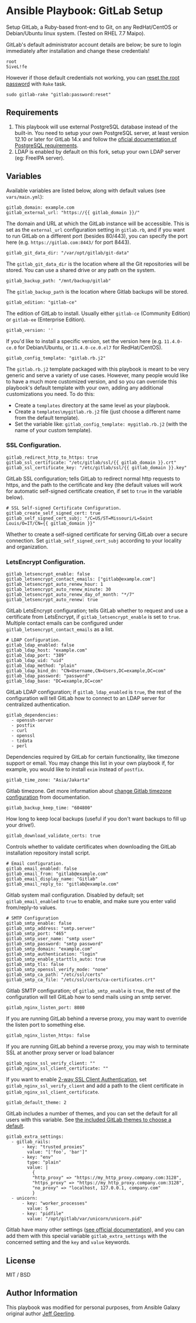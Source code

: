 # Ansible Playbook: GitLab Setup

Setup GitLab, a Ruby-based front-end to Git, on any RedHat/CentOS or Debian/Ubuntu linux system. (Tested on RHEL 7.7 Maipo).

GitLab's default administrator account details are below; be sure to login immediately after installation and change these credentials!

    root
    5iveL!fe

However if those default credentials not working, you can [reset the root password](https://docs.gitlab.com/ee/security/reset_user_password.html#use-a-rake-task) with `Rake` task.
```shell
sudo gitlab-rake "gitlab:password:reset"
```

## Requirements

1. This playbook will use external PostgreSQL database instead of the built-in. You need to setup your own PostgreSQL server, at least version 12.10 or later for GitLab 14.x and follow the [oficial documentation of PostgreSQL requirements](https://docs.gitlab.com/ee/install/installation.html#6-database).
2. LDAP is enabled by default on this fork, setup your own LDAP server (eg: FreeIPA server).

## Variables

Available variables are listed below, along with default values (see `vars/main.yml`):

    gitlab_domain: example.com
    gitlab_external_url: "https://{{ gitlab_domain }}/"

The domain and URL at which the GitLab instance will be accessible. This is set as the `external_url` configuration setting in `gitlab.rb`, and if you want to run GitLab on a different port (besides 80/443), you can specify the port here (e.g. `https://gitlab.com:8443/` for port 8443).

    gitlab_git_data_dir: "/var/opt/gitlab/git-data"

The `gitlab_git_data_dir` is the location where all the Git repositories will be stored. You can use a shared drive or any path on the system.

    gitlab_backup_path: "/mnt/backup/gitlab"

The `gitlab_backup_path` is the location where Gitlab backups will be stored.

    gitlab_edition: "gitlab-ce"

The edition of GitLab to install. Usually either `gitlab-ce` (Community Edition) or `gitlab-ee` (Enterprise Edition).

    gitlab_version: ''

If you'd like to install a specific version, set the version here (e.g. `11.4.0-ce.0` for Debian/Ubuntu, or `11.4.0-ce.0.el7` for RedHat/CentOS).

    gitlab_config_template: "gitlab.rb.j2"

The `gitlab.rb.j2` template packaged with this playbook is meant to be very generic and serve a variety of use cases. However, many people would like to have a much more customized version, and so you can override this playbook's default template with your own, adding any additional customizations you need. To do this:

  - Create a `templates` directory at the same level as your playbook.
  - Create a `templates\mygitlab.rb.j2` file (just choose a different name from the default template).
  - Set the variable like: `gitlab_config_template: mygitlab.rb.j2` (with the name of your custom template).

### SSL Configuration.

    gitlab_redirect_http_to_https: true
    gitlab_ssl_certificate: "/etc/gitlab/ssl/{{ gitlab_domain }}.crt"
    gitlab_ssl_certificate_key: "/etc/gitlab/ssl/{{ gitlab_domain }}.key"

GitLab SSL configuration; tells GitLab to redirect normal http requests to https, and the path to the certificate and key (the default values will work for automatic self-signed certificate creation, if set to `true` in the variable below).

    # SSL Self-signed Certificate Configuration.
    gitlab_create_self_signed_cert: true
    gitlab_self_signed_cert_subj: "/C=US/ST=Missouri/L=Saint Louis/O=IT/CN={{ gitlab_domain }}"

Whether to create a self-signed certificate for serving GitLab over a secure connection. Set `gitlab_self_signed_cert_subj` according to your locality and organization.

### LetsEncrypt Configuration.

    gitlab_letsencrypt_enable: false
    gitlab_letsencrypt_contact_emails: ["gitlab@example.com"]
    gitlab_letsencrypt_auto_renew_hour: 1
    gitlab_letsencrypt_auto_renew_minute: 30
    gitlab_letsencrypt_auto_renew_day_of_month: "*/7"
    gitlab_letsencrypt_auto_renew: true

GitLab LetsEncrypt configuration; tells GitLab whether to request and use a certificate from LetsEncrypt, if `gitlab_letsencrypt_enable` is set to `true`. Multiple contact emails can be configured under `gitlab_letsencrypt_contact_emails` as a list.

    # LDAP Configuration.
    gitlab_ldap_enabled: false
    gitlab_ldap_host: "example.com"
    gitlab_ldap_port: "389"
    gitlab_ldap_uid: "uid"
    gitlab_ldap_method: "plain"
    gitlab_ldap_bind_dn: "CN=Username,CN=Users,DC=example,DC=com"
    gitlab_ldap_password: "password"
    gitlab_ldap_base: "DC=example,DC=com"

GitLab LDAP configuration; if `gitlab_ldap_enabled` is `true`, the rest of the configuration will tell GitLab how to connect to an LDAP server for centralized authentication.

    gitlab_dependencies:
      - openssh-server
      - postfix
      - curl
      - openssl
      - tzdata
      - perl

Dependencies required by GitLab for certain functionality, like timezone support or email. You may change this list in your own playbook if, for example, you would like to install `exim` instead of `postfix`.

    gitlab_time_zone: "Asia/Jakarta"

Gitlab timezone. Get more information about [change Gitlab timezone configuration](https://docs.gitlab.com/ee/administration/timezone.html#changing-time-zone-in-omnibus-installations) from documentation.

    gitlab_backup_keep_time: "604800"

How long to keep local backups (useful if you don't want backups to fill up your drive!).

    gitlab_download_validate_certs: true

Controls whether to validate certificates when downloading the GitLab installation repository install script.

    # Email configuration.
    gitlab_email_enabled: false
    gitlab_email_from: "gitlab@example.com"
    gitlab_email_display_name: "Gitlab"
    gitlab_email_reply_to: "gitlab@example.com"

Gitlab system mail configuration. Disabled by default; set `gitlab_email_enabled` to `true` to enable, and make sure you enter valid from/reply-to values.

    # SMTP Configuration
    gitlab_smtp_enable: false
    gitlab_smtp_address: "smtp.server"
    gitlab_smtp_port: "465"
    gitlab_smtp_user_name: "smtp user"
    gitlab_smtp_password: "smtp password"
    gitlab_smtp_domain: "example.com"
    gitlab_smtp_authentication: "login"
    gitlab_smtp_enable_starttls_auto: true
    gitlab_smtp_tls: false
    gitlab_smtp_openssl_verify_mode: "none"
    gitlab_smtp_ca_path: "/etc/ssl/certs"
    gitlab_smtp_ca_file: "/etc/ssl/certs/ca-certificates.crt"

Gitlab SMTP configuration; of `gitlab_smtp_enable` is `true`, the rest of the configuration will tell GitLab how to send mails using an smtp server.

    gitlab_nginx_listen_port: 8080

If you are running GitLab behind a reverse proxy, you may want to override the listen port to something else.

    gitlab_nginx_listen_https: false

If you are running GitLab behind a reverse proxy, you may wish to terminate SSL at another proxy server or load balancer

    gitlab_nginx_ssl_verify_client: ""
    gitlab_nginx_ssl_client_certificate: ""

If you want to enable [2-way SSL Client Authentication](https://docs.gitlab.com/omnibus/settings/nginx.html#enable-2-way-ssl-client-authentication), set `gitlab_nginx_ssl_verify_client` and add a path to the client certificate in `gitlab_nginx_ssl_client_certificate`.

    gitlab_default_theme: 2

GitLab includes a number of themes, and you can set the default for all users with this variable. See [the included GitLab themes to choose a default](https://github.com/gitlabhq/gitlabhq/blob/master/config/gitlab.yml.example#L79-L85).

    gitlab_extra_settings:
      - gitlab_rails:
          - key: "trusted_proxies"
            value: "['foo', 'bar']"
          - key: "env"
            type: "plain"
            value: |
              {
              "http_proxy" => "https://my_http_proxy.company.com:3128",
              "https_proxy" => "https://my_http_proxy.company.com:3128",
              "no_proxy" => "localhost, 127.0.0.1, company.com"
              }
      - unicorn:
          - key: "worker_processes"
            value: 5
          - key: "pidfile"
            value: "/opt/gitlab/var/unicorn/unicorn.pid"

Gitlab have many other settings ([see official documentation](https://gitlab.com/gitlab-org/omnibus-gitlab/blob/master/files/gitlab-config-template/gitlab.rb.template)), and you can add them with this special variable `gitlab_extra_settings` with the concerned setting and the `key` and `value` keywords.


## License

MIT / BSD

## Author Information

This playbook was modified for personal purposes, from Ansible Galaxy original author [Jeff Geerling](http://jeffgeerling.com).
